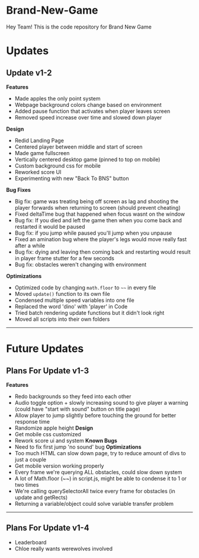 ﻿# Brand-New-Game
Hey Team! This is the code repository for Brand New Game

# Updates

## Update v1-2
**Features**
- Made apples the only point system
- Webpage background colors change based on environment
- Added pause function that activates when player leaves screen
- Removed speed increase over time and slowed down player

**Design**
- Redid Landing Page
- Centered player between middle and start of screen
- Made game fullscreen
- Vertically centered desktop game (pinned to top on mobile)
- Custom background css for mobile
- Reworked score UI
- Experimenting with new "Back To BNS" button

**Bug Fixes**
- Big fix: game was treating being off screen as lag and shooting the player forwards when returning to screen (should prevent cheating)
- Fixed deltaTime bug that happened when focus wasnt on the window
- Bug fix: If you died and left the game then when you come back and restarted it would be paused
- Bug fix: if you jump while paused you'll jump when you unpause
- Fixed an amination bug where the player's legs would move really fast after a while
- Bug fix: dying and leaving then coming back and restarting would result in player frame stutter for a few seconds
- Bug fix: obstacles weren't changing with environment

**Optimizations**
- Optimized code by changing `math.floor` to `~~` in every file
- Moved `update()` function to its own file 
- Condensed multiple speed variables into one file
- Replaced the word 'dino' with 'player' in Code
- Tried batch rendering update functions but it didn't look right
- Moved all scripts into their own folders

---

# Future Updates

## Plans For Update v1-3
**Features**
- Redo backgrounds so they feed into each other
- Audio toggle option + slowly increasing sound to give player a warning (could have "start with sound" button on title page)
- Allow player to jump slightly before touching the ground for better response time
- Randomize apple height
**Design**
- Get mobile css customized
- Rework score ui and system
**Known Bugs**
- Need to fix first jump 'no sound' bug
**Optimizations**
- Too much HTML can slow down page, try to reduce amount of divs to just a couple
- Get mobile version working properly
- Every frame we're querying ALL obstacles, could slow down system
- A lot of Math.floor (~~) in script.js, might be able to condense it to 1 or two times
- We're calling querySelectorAll twice every frame for obstacles (in update and getRects)
- Returning a variable/object could solve variable transfer problem

---

## Plans For Update v1-4
- Leaderboard
- Chloe really wants werewolves involved